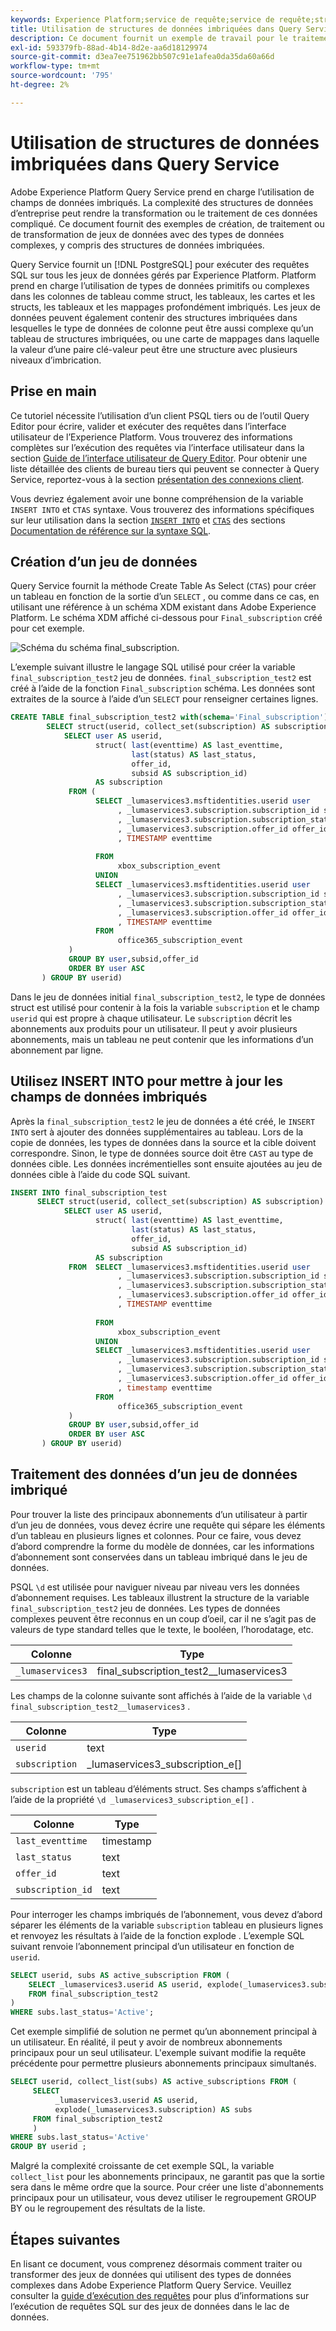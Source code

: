```yaml
---
keywords: Experience Platform;service de requête;service de requête;structures de données imbriquées;données imbriquées;
title: Utilisation de structures de données imbriquées dans Query Service
description: Ce document fournit un exemple de travail pour le traitement et la transformation des champs de données imbriqués à l’aide des instructions CTAS et INSERT INTO .
exl-id: 593379fb-88ad-4b14-8d2e-aa6d18129974
source-git-commit: d3ea7ee751962bb507c91e1afea0da35da60a66d
workflow-type: tm+mt
source-wordcount: '795'
ht-degree: 2%

---
```


# Utilisation de structures de données imbriquées dans Query Service

Adobe Experience Platform Query Service prend en charge l’utilisation de champs de données imbriqués. La complexité des structures de données d’entreprise peut rendre la transformation ou le traitement de ces données compliqué. Ce document fournit des exemples de création, de traitement ou de transformation de jeux de données avec des types de données complexes, y compris des structures de données imbriquées.

Query Service fournit un [!DNL PostgreSQL] pour exécuter des requêtes SQL sur tous les jeux de données gérés par Experience Platform. Platform prend en charge l’utilisation de types de données primitifs ou complexes dans les colonnes de tableau comme struct, les tableaux, les cartes et les structs, les tableaux et les mappages profondément imbriqués. Les jeux de données peuvent également contenir des structures imbriquées dans lesquelles le type de données de colonne peut être aussi complexe qu’un tableau de structures imbriquées, ou une carte de mappages dans laquelle la valeur d’une paire clé-valeur peut être une structure avec plusieurs niveaux d’imbrication.

## Prise en main

Ce tutoriel nécessite l’utilisation d’un client PSQL tiers ou de l’outil Query Editor pour écrire, valider et exécuter des requêtes dans l’interface utilisateur de l’Experience Platform. Vous trouverez des informations complètes sur l’exécution des requêtes via l’interface utilisateur dans la section [Guide de l’interface utilisateur de Query Editor](../ui/user-guide.md). Pour obtenir une liste détaillée des clients de bureau tiers qui peuvent se connecter à Query Service, reportez-vous à la section [présentation des connexions client](../clients/overview.md).

Vous devriez également avoir une bonne compréhension de la variable `INSERT INTO` et `CTAS` syntaxe. Vous trouverez des informations spécifiques sur leur utilisation dans la section [`INSERT INTO`](../sql/syntax.md#insert-into) et [`CTAS`](../sql/syntax.md#create-table-as-select) des sections [Documentation de référence sur la syntaxe SQL](../sql/syntax.md).

## Création d’un jeu de données

Query Service fournit la méthode Create Table As Select (`CTAS`) pour créer un tableau en fonction de la sortie d’un `SELECT` , ou comme dans ce cas, en utilisant une référence à un schéma XDM existant dans Adobe Experience Platform. Le schéma XDM affiché ci-dessous pour `Final_subscription` créé pour cet exemple.

![Schéma du schéma final_subscription.](../images/best-practices/final-subscription-schema.png)

L’exemple suivant illustre le langage SQL utilisé pour créer la variable `final_subscription_test2` jeu de données. `final_subscription_test2` est créé à l’aide de la fonction `Final_subscription` schéma. Les données sont extraites de la source à l’aide d’un `SELECT` pour renseigner certaines lignes.

```sql
CREATE TABLE final_subscription_test2 with(schema='Final_subscription') AS (
        SELECT struct(userid, collect_set(subscription) AS subscription) AS _lumaservices3 FROM(
            SELECT user AS userid,
                   struct( last(eventtime) AS last_eventtime,
                           last(status) AS last_status,
                           offer_id, 
                           subsid AS subscription_id)
                   AS subscription
             FROM (
                   SELECT _lumaservices3.msftidentities.userid user
                        , _lumaservices3.subscription.subscription_id subsid
                        , _lumaservices3.subscription.subscription_status status
                        , _lumaservices3.subscription.offer_id offer_id
                        , TIMESTAMP eventtime
 
                   FROM
                        xbox_subscription_event
                   UNION   
                   SELECT _lumaservices3.msftidentities.userid user
                        , _lumaservices3.subscription.subscription_id subsid
                        , _lumaservices3.subscription.subscription_status status
                        , _lumaservices3.subscription.offer_id offer_id
                        , TIMESTAMP eventtime
                   FROM
                        office365_subscription_event
             ) 
             GROUP BY user,subsid,offer_id
             ORDER BY user ASC
       ) GROUP BY userid)
```

Dans le jeu de données initial `final_subscription_test2`, le type de données struct est utilisé pour contenir à la fois la variable `subscription` et le champ `userid` qui est propre à chaque utilisateur. Le `subscription` décrit les abonnements aux produits pour un utilisateur. Il peut y avoir plusieurs abonnements, mais un tableau ne peut contenir que les informations d’un abonnement par ligne.

## Utilisez INSERT INTO pour mettre à jour les champs de données imbriqués

Après la `final_subscription_test2` le jeu de données a été créé, le `INSERT INTO` sert à ajouter des données supplémentaires au tableau. Lors de la copie de données, les types de données dans la source et la cible doivent correspondre. Sinon, le type de données source doit être `CAST` au type de données cible. Les données incrémentielles sont ensuite ajoutées au jeu de données cible à l’aide du code SQL suivant.

```sql
INSERT INTO final_subscription_test
      SELECT struct(userid, collect_set(subscription) AS subscription) AS _lumaservices3 FROM(
            SELECT user AS userid,
                   struct( last(eventtime) AS last_eventtime,
                           last(status) AS last_status,
                           offer_id, 
                           subsid AS subscription_id)
                   AS subscription
             FROM  SELECT _lumaservices3.msftidentities.userid user
                        , _lumaservices3.subscription.subscription_id subsid
                        , _lumaservices3.subscription.subscription_status status
                        , _lumaservices3.subscription.offer_id offer_id
                        , TIMESTAMP eventtime
 
                   FROM
                        xbox_subscription_event
                   UNION   
                   SELECT _lumaservices3.msftidentities.userid user
                        , _lumaservices3.subscription.subscription_id subsid
                        , _lumaservices3.subscription.subscription_status status
                        , _lumaservices3.subscription.offer_id offer_id
                        , timestamp eventtime
                   FROM
                        office365_subscription_event
             ) 
             GROUP BY user,subsid,offer_id
             ORDER BY user ASC
       ) GROUP BY userid)
```

## Traitement des données d’un jeu de données imbriqué

Pour trouver la liste des principaux abonnements d’un utilisateur à partir d’un jeu de données, vous devez écrire une requête qui sépare les éléments d’un tableau en plusieurs lignes et colonnes. Pour ce faire, vous devez d’abord comprendre la forme du modèle de données, car les informations d’abonnement sont conservées dans un tableau imbriqué dans le jeu de données.

PSQL `\d` est utilisée pour naviguer niveau par niveau vers les données d’abonnement requises. Les tableaux illustrent la structure de la variable `final_subscription_test2` jeu de données. Les types de données complexes peuvent être reconnus en un coup d’oeil, car il ne s’agit pas de valeurs de type standard telles que le texte, le booléen, l’horodatage, etc.

| Colonne | Type |
|--------|-------|
| `_lumaservices3` | final_subscription_test2__lumaservices3 |

Les champs de la colonne suivante sont affichés à l’aide de la variable `\d final_subscription_test2__lumaservices3` .

| Colonne | Type |
|---------|-------|
| `userid` | text |
| `subscription` | _lumaservices3_subscription_e[] |

`subscription` est un tableau d’éléments struct. Ses champs s’affichent à l’aide de la propriété `\d _lumaservices3_subscription_e[]` .

| Colonne | Type |
|---------|-------|
| `last_eventtime` | timestamp |
| `last_status` | text |
| `offer_id` | text |
| `subscription_id` | text |

Pour interroger les champs imbriqués de l’abonnement, vous devez d’abord séparer les éléments de la variable `subscription` tableau en plusieurs lignes et renvoyez les résultats à l’aide de la fonction explode . L’exemple SQL suivant renvoie l’abonnement principal d’un utilisateur en fonction de `userid`.

```sql
SELECT userid, subs AS active_subscription FROM (
    SELECT _lumaservices3.userid AS userid, explode(_lumaservices3.subscription) AS subs 
    FROM final_subscription_test2
)
WHERE subs.last_status='Active';
```

Cet exemple simplifié de solution ne permet qu’un abonnement principal à un utilisateur. En réalité, il peut y avoir de nombreux abonnements principaux pour un seul utilisateur. L&#39;exemple suivant modifie la requête précédente pour permettre plusieurs abonnements principaux simultanés.

```sql
SELECT userid, collect_list(subs) AS active_subscriptions FROM (
     SELECT
          _lumaservices3.userid AS userid,
          explode(_lumaservices3.subscription) AS subs
     FROM final_subscription_test2
     )
WHERE subs.last_status='Active' 
GROUP BY userid ;
```

Malgré la complexité croissante de cet exemple SQL, la variable `collect_list` pour les abonnements principaux, ne garantit pas que la sortie sera dans le même ordre que la source. Pour créer une liste d&#39;abonnements principaux pour un utilisateur, vous devez utiliser le regroupement GROUP BY ou le regroupement des résultats de la liste.

## Étapes suivantes

En lisant ce document, vous comprenez désormais comment traiter ou transformer des jeux de données qui utilisent des types de données complexes dans Adobe Experience Platform Query Service. Veuillez consulter la [guide d’exécution des requêtes](../best-practices/writing-queries.md) pour plus d’informations sur l’exécution de requêtes SQL sur des jeux de données dans le lac de données.
